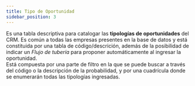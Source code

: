 ```yaml
---
title: Tipo de Oportunidad
sidebar_position: 3
---
```


Es una tabla descriptiva para catalogar las **tipologías de oportunidades** del CRM. Es común a todas las empresas presentes en la base de datos y está constituida por una tabla de código/descrición, además de la posibilidad de indicar un *Flujo de tubería* para proponer automáticamente al ingresar la oportunidad.  
Está compuesta por una parte de filtro en la que se puede buscar a través del código o la descripción de la probabilidad, y por una cuadrícula donde se enumerarán todas las tipologías ingresadas.